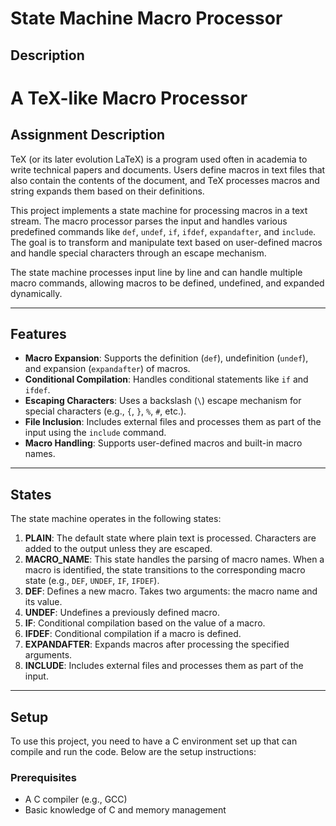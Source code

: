 # State Machine Macro Processor

## Description

# A TeX-like Macro Processor

## Assignment Description

TeX (or its later evolution LaTeX) is a program used often in academia to write technical papers and documents. Users define macros in text files that also contain the contents of the document, and TeX processes macros and string expands them based on their definitions.

This project implements a state machine for processing macros in a text stream. The macro processor parses the input and handles various predefined commands like `def`, `undef`, `if`, `ifdef`, `expandafter`, and `include`. The goal is to transform and manipulate text based on user-defined macros and handle special characters through an escape mechanism.

The state machine processes input line by line and can handle multiple macro commands, allowing macros to be defined, undefined, and expanded dynamically.

---

## Features

- **Macro Expansion**: Supports the definition (`def`), undefinition (`undef`), and expansion (`expandafter`) of macros.
- **Conditional Compilation**: Handles conditional statements like `if` and `ifdef`.
- **Escaping Characters**: Uses a backslash (`\`) escape mechanism for special characters (e.g., `{`, `}`, `%`, `#`, etc.).
- **File Inclusion**: Includes external files and processes them as part of the input using the `include` command.
- **Macro Handling**: Supports user-defined macros and built-in macro names.

---

## States

The state machine operates in the following states:

1. **PLAIN**: The default state where plain text is processed. Characters are added to the output unless they are escaped.
2. **MACRO_NAME**: This state handles the parsing of macro names. When a macro is identified, the state transitions to the corresponding macro state (e.g., `DEF`, `UNDEF`, `IF`, `IFDEF`).
3. **DEF**: Defines a new macro. Takes two arguments: the macro name and its value.
4. **UNDEF**: Undefines a previously defined macro.
5. **IF**: Conditional compilation based on the value of a macro.
6. **IFDEF**: Conditional compilation if a macro is defined.
7. **EXPANDAFTER**: Expands macros after processing the specified arguments.
8. **INCLUDE**: Includes external files and processes them as part of the input.

---

## Setup

To use this project, you need to have a C environment set up that can compile and run the code. Below are the setup instructions:

### Prerequisites

- A C compiler (e.g., GCC)
- Basic knowledge of C and memory management
